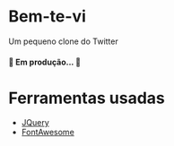 <h1>Bem-te-vi</h1>

<p>Um pequeno clone do Twitter</p>

<h4> 🚧 Em produção... 🚀 </h4>

# Ferramentas usadas

- [JQuery](https://jquery.com/download/)
- [FontAwesome](https://fontawesome.com/download)
